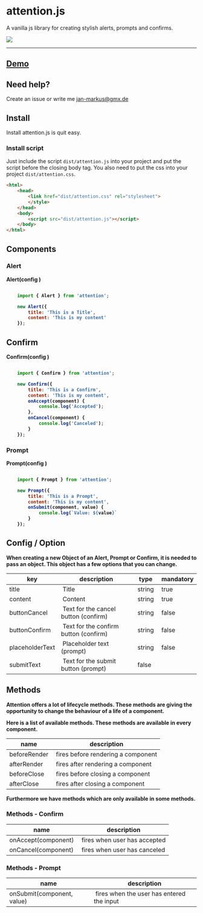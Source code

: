 # attention.js

A vanilla js library for creating stylish alerts, prompts and confirms.

<p>
    <img src="https://img.shields.io/github/size/janmarkuslanger/attention.js/dist/attention.js.svg">
</p>

---

## <a href="https://janmarkuslanger.github.io/attention.js/">Demo</a>

## Need help?
Create an issue or write me jan-markus@gmx.de

## Install

Install attention.js is quit easy.

### Install script

Just include the script `dist/attention.js` into your project and put the script before the closing body tag.
You also need to put the css into your project `dist/attention.css`.

``` html
<html>
    <head>
        <link href="dist/attention.css" rel="stylesheet">
        </style>
    </head>
    <body>
        <script src="dist/attention.js"></script>
    </body>
</html>

```


## Components

### Alert

**Alert(config <object>)**

``` javascript

    import { Alert } from 'attention';

    new Alert({
        title: 'This is a Title',
        content: 'This is my content'
    });

```

## Confirm

**Confirm(config <object>)**

``` javascript

    import { Confirm } from 'attention';

    new Confirm({
        title: 'This is a Confirm',
        content: 'This is my content',
        onAccept(component) {
            console.log('Accepted');
        },
        onCancel(component) {
            console.log('Canceled');
        }
    });

```

### Prompt

**Prompt(config <object>)**

``` javascript

    import { Prompt } from 'attention';

    new Prompt({
        title: 'This is a Prompt',
        content: 'This is my content',
        onSubmit(component, value) {
            console.log(`Value: ${value}`
        }
    });

```

## Config / Option

When creating a new Object of an Alert, Prompt or Confirm, it is needed to pass an object.
This object has a few options that you can change.

key | description | type | mandatory|
----|-----------|----|-----|
title | Title | string | true |
content | Content | string | true |
buttonCancel | Text for the cancel button (confirm) | string | false |
buttonConfirm | Text for the confirm button (confirm)| string | false |
placeholderText | Placeholder text (prompt) | string | false
submitText | Text for the submit button (prompt) | false | 



## Methods

Attention offers a lot of lifecycle methods. These methods are giving the opportunity to change the behaviour of a life of a component.


Here is a list of available methods. These methods are available in every component.


name | description |
----|----------|
beforeRender | fires before rendering a component |
afterRender | fires after rendering a component |
beforeClose | fires before closing a component |
afterClose | fires after closing a component |


Furthermore we have methods which are only available in some methods.


### Methods - Confirm


name | description |
-----|---------|
onAccept(component) | fires when user has accepted |
onCancel(component) | fires when user has canceled |


### Methods - Prompt

name | description |
-----|---------|
onSubmit(component, value) | fires when the user has entered the input |
